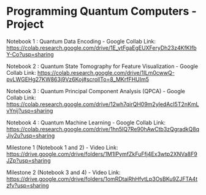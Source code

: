 # Programming Quantum Computers - Project

Notebook 1 : Quantum Data Encoding - Google Collab Link:
https://colab.research.google.com/drive/1E_ytFgaEgEUXFeryDh23z4KfKIfbY-Co?usp=sharing

Notebook 2 : Quantum State Tomography for Feature Visualization - Google Collab Link:
https://colab.research.google.com/drive/1ILm0cwwQ-pvLWGEHg27KW863j9Vz6Koj#scrollTo=8_MKrfFHUIm5

Notebook 3 : Quantum Principal Component Analysis (QPCA) - Google Collab Link:
https://colab.research.google.com/drive/12wh7qirQH09m2yledAcI5T2nKmLvYnij?usp=sharing

Notebook 4 : Quantum Machine Learning - Google Collab Link:
https://colab.research.google.com/drive/1hn5lQ7Re90hAwCtb3zQgradkQ8qJjy2u?usp=sharing

Milestone 1 (Notebook 1 and 2) - Video Link:
https://drive.google.com/drive/folders/1M1IPymfZkFuFfj4Ex3wtp2XNVa8F9JZp?usp=sharing

Milestone 2 (Notebook 3 and 4) - Video Link:
https://drive.google.com/drive/folders/1omRDtaiRhHfvtLp3OsBKu9ZJFTA4tzfv?usp=sharing
